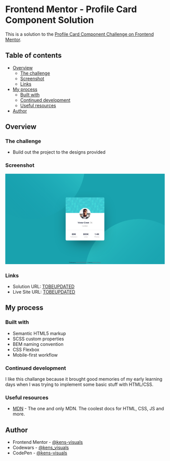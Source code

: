 # Frontend Mentor - Profile Card Component Solution

This is a solution to the [Profile Card Component Challenge on Frontend Mentor](https://www.frontendmentor.io/challenges/profile-card-component-cfArpWshJ).

## Table of contents

- [Overview](#overview)
  - [The challenge](#the-challenge)
  - [Screenshot](#screenshot)
  - [Links](#links)
- [My process](#my-process)
  - [Built with](#built-with)
  - [Continued development](#continued-development)
  - [Useful resources](#useful-resources)
- [Author](#author)

## Overview

### The challenge

- Build out the project to the designs provided

### Screenshot

![screenshot](./images/screenshot.png)

### Links

- Solution URL: [TOBEUPDATED](https://your-solution-url.com)
- Live Site URL: [TOBEUPDATED](https://your-live-site-url.com)

## My process

### Built with

- Semantic HTML5 markup
- SCSS custom properties
- BEM naming convention
- CSS Flexbox
- Mobile-first workflow

### Continued development

I like this challange because it brought good memories of my early learning days when I was trying to implement some basic stuff with HTML/CSS.

### Useful resources

- [MDN](https://developer.mozilla.org/en-US/) - The one and only MDN. The coolest docs for HTML, CSS, JS and more.

## Author

- Frontend Mentor - [@kens-visuals](https://www.frontendmentor.io/profile/kens-visuals)
- Codewars - [@kens_visuals](https://www.codewars.com/users/kens_visuals)
- CodePen - [@kens-visuals](https://codepen.io/kens-visuals)
